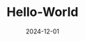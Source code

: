 ---
title: Hello-World
description: 写在博客之初
date: 2024-12-01
slug: Hello-World
categories:
    - Test
    - 测试
tags:
    - Test
---